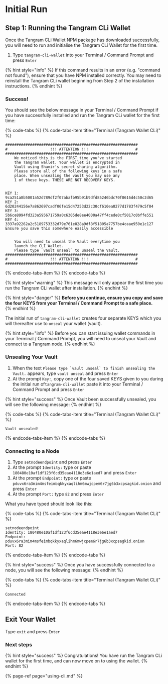 # Initial Run

## Step 1: Running the Tangram CLi Wallet

Once the Tangram CLi Wallet NPM package has downloaded successfully, you will need to run and initialise the Tangram CLi Wallet for the first time. 

1. Type `tangram-cli-wallet` into your Terminal / Command Prompt and press `Enter`

{% hint style="info" %}
If this command results in an error \(e.g. "command not found"\), ensure that you have NPM installed correctly.  You may need to reinstall the Tangram CLi wallet beginning from Step 2 of the installation instructions.
{% endhint %}

### Success! <a id="next-steps"></a>

You should see the below message in your Terminal / Command Prompt if you have successfully installed and run the Tangram CLi wallet for the first time:

{% code-tabs %}
{% code-tabs-item title="Terminal \(Tangram Wallet CLi\)" %}
```text
###########################################################
#                   !!! ATTENTION !!!                     #
###########################################################
    We noticed this is the FIRST time you've started       
    the Tangram wallet. Your wallet is encrypted in        
    Vault using Shamir's secret sharing algorithm.         
    Please store all of the following keys in a safe       
    place. When unsealing the vault you may use any        
    1 of these keys. THESE ARE NOT RECOVERY KEYS.          


KEY 1: 9ca251a8b5001a52d789df2f07abafb95b91b9dfd85246bdc70f8616d4c50c2d65
KEY 2: 6d20244156e7a862697cadf06fe15d47253d22c30cf610ea0277d1783f479c5f04
KEY 3: 5b6ce8994fd323a595671759a0c6305de8ee4000a47ff4cede0cf5017c0bffe551
KEY 4: 3337a92262a2c5189753332d79e761e828a9df8f51805a7757be4caae950e1c127
Ensure you save this somewhere easily accessible


    You will need to unseal the Vault everytime you        
    launch the CLI Wallet.                                 
    Please type `vault unseal` to unseal the Vault.        
###########################################################
#                   !!! ATTENTION !!!                     #
###########################################################
```
{% endcode-tabs-item %}
{% endcode-tabs %}

{% hint style="warning" %}
This message will only appear the first time you run the Tangram CLi wallet after installation.
{% endhint %}

{% hint style="danger" %}
**Before you continue, ensure you copy and save the four KEYS from your Terminal / Command Prompt to a safe place.**  
{% endhint %}

The initial run of `tangram-cli-wallet` creates four separate KEYS which you will thereafter use to `unseal` your wallet \(vault\). 

{% hint style="info" %}
Before you can start issuing wallet commands in your Terminal / Command Prompt, you will need to unseal your Vault and connect to a Tangram node.
{% endhint %}

### Unsealing Your Vault

1. When the text ``Please type `vault unseal` to finish unsealing the Vault.`` appears, type `vault unseal` and press `Enter`
2. At the prompt `Key:`, copy one of the four saved KEYS given to you during the initial run of`tangram-cli-wallet` paste it into your Terminal / Command Prompt and press `Enter`

{% hint style="success" %}
Once Vault been successfully unsealed, you will see the following message:
{% endhint %}

{% code-tabs %}
{% code-tabs-item title="Terminal \(Tangram Wallet CLi\)" %}
```text
Vault unsealed!
```
{% endcode-tabs-item %}
{% endcode-tabs %}

### Connecting to a Node

1. Type `setnodeendpoint` and press `Enter`
2. At the prompt `Identity:` type or paste `180480e10af1df123f6cd35eae4118e3e6e1aed7` and press `Enter`
3. At the prompt `Endpoint:` type or paste `pduvx6ra3mim4msfeimbqkkyxaqlihm6mwjcpem6r7jg6b3xcpsagkid.onion` and press `Enter`
4. At the prompt `Port:` type `82` and press `Enter`

What you have typed should look like this:

{% code-tabs %}
{% code-tabs-item title="Terminal \(Tangram Wallet CLi\)" %}
```text
setnodeendpoint
Identity: 180480e10af1df123f6cd35eae4118e3e6e1aed7
Endpoint: pduvx6ra3mim4msfeimbqkkyxaqlihm6mwjcpem6r7jg6b3xcpsagkid.onion
Port: 82
```
{% endcode-tabs-item %}
{% endcode-tabs %}

{% hint style="success" %}
Once you have successfully connected to a node, you will see the following message:
{% endhint %}

{% code-tabs %}
{% code-tabs-item title="Terminal \(Tangram Wallet CLi\)" %}
```text
Connected
```
{% endcode-tabs-item %}
{% endcode-tabs %}

## Exit Your Wallet

Type `exit` and press `Enter`

### Next steps <a id="next-steps"></a>

{% hint style="success" %}
Congratulations! You have run the Tangram CLi wallet for the first time, and can now move on to using the wallet.
{% endhint %}

{% page-ref page="using-cli.md" %}

